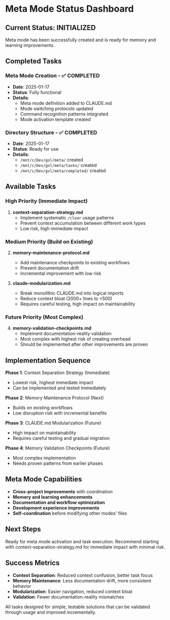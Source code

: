 # Meta Mode Status Dashboard

## Current Status: INITIALIZED

Meta mode has been successfully created and is ready for memory and learning improvements.

## Completed Tasks

### Meta Mode Creation - ✅ COMPLETED
- **Date**: 2025-01-17
- **Status**: Fully functional
- **Details**: 
  - Meta mode definition added to CLAUDE.md
  - Mode switching protocols updated
  - Command recognition patterns integrated
  - Mode activation template created

### Directory Structure - ✅ COMPLETED  
- **Date**: 2025-01-17
- **Status**: Ready for use
- **Details**:
  - `/mnt/c/Dev/gol/meta/` created
  - `/mnt/c/Dev/gol/meta/tasks/` created
  - `/mnt/c/Dev/gol/meta/completed/` created

## Available Tasks

### High Priority (Immediate Impact)
1. **context-separation-strategy.md**
   - Implement systematic `/clear` usage patterns
   - Prevent context accumulation between different work types
   - Low risk, high immediate impact

### Medium Priority (Build on Existing)
2. **memory-maintenance-protocol.md**
   - Add maintenance checkpoints to existing workflows
   - Prevent documentation drift
   - Incremental improvement with low risk

3. **claude-modularization.md**
   - Break monolithic CLAUDE.md into logical imports
   - Reduce context bloat (2000+ lines to <500)
   - Requires careful testing, high impact on maintainability

### Future Priority (Most Complex)
4. **memory-validation-checkpoints.md**
   - Implement documentation-reality validation
   - Most complex with highest risk of creating overhead
   - Should be implemented after other improvements are proven

## Implementation Sequence

**Phase 1**: Context Separation Strategy (Immediate)
- Lowest risk, highest immediate impact
- Can be implemented and tested immediately

**Phase 2**: Memory Maintenance Protocol (Next)
- Builds on existing workflows
- Low disruption risk with incremental benefits

**Phase 3**: CLAUDE.md Modularization (Future)
- High impact on maintainability
- Requires careful testing and gradual migration

**Phase 4**: Memory Validation Checkpoints (Future)
- Most complex implementation
- Needs proven patterns from earlier phases

## Meta Mode Capabilities

- **Cross-project improvements** with coordination
- **Memory and learning enhancements**
- **Documentation and workflow optimization**
- **Development experience improvements**
- **Self-coordination** before modifying other modes' files

## Next Steps

Ready for meta mode activation and task execution. Recommend starting with context-separation-strategy.md for immediate impact with minimal risk.

## Success Metrics

- **Context Separation**: Reduced context confusion, better task focus
- **Memory Maintenance**: Less documentation drift, more consistent behavior  
- **Modularization**: Easier navigation, reduced context bloat
- **Validation**: Fewer documentation-reality mismatches

All tasks designed for simple, testable solutions that can be validated through usage and improved incrementally.
